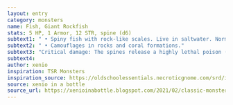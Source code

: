 ```yaml
---
layout: entry 
category: monsters
name: Fish, Giant Rockfish
stats: 5 HP, 1 Armor, 12 STR, spine (d6)
subtext1: " • Spiny fish with rock-like scales. Live in saltwater. Normally passive, but attacks if disturbed."
subtext2: " • Camouflages in rocks and coral formations."
subtext3: "Critical damage: The spines release a highly lethal poison (d4 extra STR damage)."
subtext4: 
author: xenio
inspiration: TSR Monsters
inspiration_source: https://oldschoolessentials.necroticgnome.com/srd/index.php/Monster_Descriptions
source: xenio in a bottle
source_url: https://xenioinabottle.blogspot.com/2021/02/classic-monsters-for-cairnito-part-1.html
---
```

